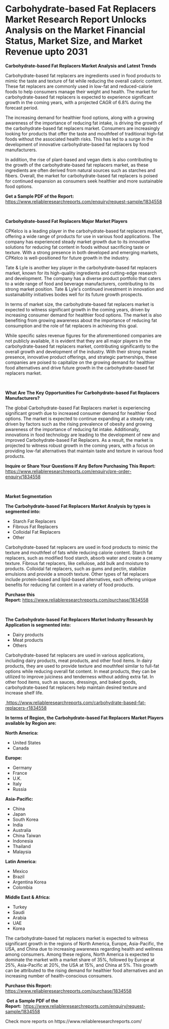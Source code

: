 <p><h1>Carbohydrate-based Fat Replacers Market Research Report Unlocks Analysis on the Market Financial Status, Market Size, and Market Revenue upto 2031</h1></p><p><strong>Carbohydrate-based Fat Replacers Market Analysis and Latest Trends</strong></p>
<p><p>Carbohydrate-based fat replacers are ingredients used in food products to mimic the taste and texture of fat while reducing the overall caloric content. These fat replacers are commonly used in low-fat and reduced-calorie foods to help consumers manage their weight and health. The market for carbohydrate-based fat replacers is expected to experience significant growth in the coming years, with a projected CAGR of 6.8% during the forecast period.</p><p>The increasing demand for healthier food options, along with a growing awareness of the importance of reducing fat intake, is driving the growth of the carbohydrate-based fat replacers market. Consumers are increasingly looking for products that offer the taste and mouthfeel of traditional high-fat foods without the associated health risks. This has led to a surge in the development of innovative carbohydrate-based fat replacers by food manufacturers.</p><p>In addition, the rise of plant-based and vegan diets is also contributing to the growth of the carbohydrate-based fat replacers market, as these ingredients are often derived from natural sources such as starches and fibers. Overall, the market for carbohydrate-based fat replacers is poised for continued expansion as consumers seek healthier and more sustainable food options.</p></p>
<p><strong>Get a Sample PDF of the Report:&nbsp;</strong> <a href="https://www.reliableresearchreports.com/enquiry/request-sample/1834558">https://www.reliableresearchreports.com/enquiry/request-sample/1834558</a></p>
<p>&nbsp;</p>
<p><strong>Carbohydrate-based Fat Replacers Major Market Players</strong></p>
<p><p>CPKelco is a leading player in the carbohydrate-based fat replacers market, offering a wide range of products for use in various food applications. The company has experienced steady market growth due to its innovative solutions for reducing fat content in foods without sacrificing taste or texture. With a strong presence in both developed and emerging markets, CPKelco is well-positioned for future growth in the industry.</p><p>Tate & Lyle is another key player in the carbohydrate-based fat replacers market, known for its high-quality ingredients and cutting-edge research and development. The company has a diverse product portfolio that caters to a wide range of food and beverage manufacturers, contributing to its strong market position. Tate & Lyle's continued investment in innovation and sustainability initiatives bodes well for its future growth prospects.</p><p>In terms of market size, the carbohydrate-based fat replacers market is expected to witness significant growth in the coming years, driven by increasing consumer demand for healthier food options. The market is also benefiting from growing awareness about the importance of reducing fat consumption and the role of fat replacers in achieving this goal.</p><p>While specific sales revenue figures for the aforementioned companies are not publicly available, it is evident that they are all major players in the carbohydrate-based fat replacers market, contributing significantly to the overall growth and development of the industry. With their strong market presence, innovative product offerings, and strategic partnerships, these companies are poised to capitalize on the growing demand for healthier food alternatives and drive future growth in the carbohydrate-based fat replacers market.</p></p>
<p>&nbsp;</p>
<p><strong>What Are The Key Opportunities For Carbohydrate-based Fat Replacers Manufacturers?</strong></p>
<p><p>The global Carbohydrate-based Fat Replacers market is experiencing significant growth due to increased consumer demand for healthier food options. The market is expected to continue expanding at a steady rate, driven by factors such as the rising prevalence of obesity and growing awareness of the importance of reducing fat intake. Additionally, innovations in food technology are leading to the development of new and improved Carbohydrate-based Fat Replacers. As a result, the market is projected to witness robust growth in the coming years, with a focus on providing low-fat alternatives that maintain taste and texture in various food products.</p></p>
<p><strong>Inquire or Share Your Questions If Any Before Purchasing This Report:</strong> <a href="https://www.reliableresearchreports.com/enquiry/pre-order-enquiry/1834558">https://www.reliableresearchreports.com/enquiry/pre-order-enquiry/1834558</a></p>
<p>&nbsp;</p>
<p><strong>Market Segmentation</strong></p>
<p><strong>The Carbohydrate-based Fat Replacers Market Analysis by types is segmented into:</strong></p>
<p><ul><li>Starch Fat Replacers</li><li>Fibrous Fat Replacers</li><li>Colloidal Fat Replacers</li><li>Other</li></ul></p>
<p><p>Carbohydrate-based fat replacers are used in food products to mimic the texture and mouthfeel of fats while reducing calorie content. Starch fat replacers, such as modified food starch, absorb water and create a creamy texture. Fibrous fat replacers, like cellulose, add bulk and moisture to products. Colloidal fat replacers, such as gums and pectin, stabilize emulsions and provide a smooth texture. Other types of fat replacers include protein-based and lipid-based alternatives, each offering unique benefits for reducing fat content in a variety of food products.</p></p>
<p><strong>Purchase this Report:&nbsp;</strong><a href="https://www.reliableresearchreports.com/purchase/1834558">https://www.reliableresearchreports.com/purchase/1834558</a></p>
<p>&nbsp;</p>
<p><strong>The Carbohydrate-based Fat Replacers Market Industry Research by Application is segmented into:</strong></p>
<p><ul><li>Dairy products</li><li>Meat products</li><li>Others</li></ul></p>
<p><p>Carbohydrate-based fat replacers are used in various applications, including dairy products, meat products, and other food items. In dairy products, they are used to provide texture and mouthfeel similar to full-fat options while reducing overall fat content. In meat products, they can be utilized to improve juiciness and tenderness without adding extra fat. In other food items, such as sauces, dressings, and baked goods, carbohydrate-based fat replacers help maintain desired texture and increase shelf life.</p></p>
<p><a href="https://www.reliableresearchreports.com/carbohydrate-based-fat-replacers-r1834558">&nbsp;https://www.reliableresearchreports.com/carbohydrate-based-fat-replacers-r1834558</a></p>
<p><strong>In terms of Region, the Carbohydrate-based Fat Replacers Market Players available by Region are:</strong></p>
<p>
    <p> <strong> North America: </strong>
        <ul>
            <li>United States</li>
            <li>Canada</li>
        </ul>
        </p> 
    <p> <strong> Europe: </strong>
        <ul>
            <li>Germany</li>
            <li>France</li>
            <li>U.K.</li>
            <li>Italy</li>
            <li>Russia</li>
        </ul>
        </p> 
    <p> <strong> Asia-Pacific: </strong>
        <ul>
            <li>China</li>
            <li>Japan</li>
            <li>South Korea</li>
            <li>India</li>
            <li>Australia</li>
            <li>China Taiwan</li>
            <li>Indonesia</li>
            <li>Thailand</li>
            <li>Malaysia</li>
        </ul>
        </p> 
    <p> <strong> Latin America: </strong>
        <ul>
            <li>Mexico</li>
            <li>Brazil</li>
            <li>Argentina Korea</li>
            <li>Colombia</li>
        </ul>
        </p> 
    <p> <strong> Middle East & Africa: </strong>
        <ul>
            <li>Turkey</li>
            <li>Saudi</li>
            <li>Arabia</li>
            <li>UAE</li>
            <li>Korea</li>
        </ul>
    </p>
    </p>
<p><p>The carbohydrate-based fat replacers market is expected to witness significant growth in the regions of North America, Europe, Asia-Pacific, the USA, and China due to increasing awareness regarding health and wellness among consumers. Among these regions, North America is expected to dominate the market with a market share of 35%, followed by Europe at 25%, Asia-Pacific at 20%, the USA at 15%, and China at 5%. This growth can be attributed to the rising demand for healthier food alternatives and an increasing number of health-conscious consumers.</p></p>
<p><strong>Purchase this Report: </strong><a href="https://www.reliableresearchreports.com/purchase/1834558">https://www.reliableresearchreports.com/purchase/1834558</a></p>
<p>&nbsp;<strong>Get a Sample PDF of the Report:&nbsp;&nbsp;</strong><a href="https://www.reliableresearchreports.com/enquiry/request-sample/1834558">https://www.reliableresearchreports.com/enquiry/request-sample/1834558</a></p>
<p><strong></strong></p>
<p>Check more reports on https://www.reliableresearchreports.com/</p>